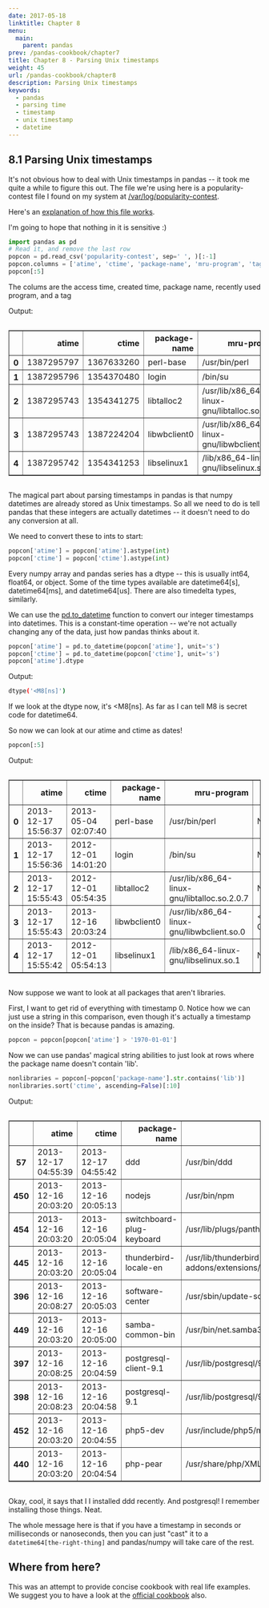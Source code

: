 ```yaml
---
date: 2017-05-18
linktitle: Chapter 8
menu:
  main:
    parent: pandas
prev: /pandas-cookbook/chapter7
title: Chapter 8 - Parsing Unix timestamps
weight: 45
url: /pandas-cookbook/chapter8
description: Parsing Unix timestamps
keywords:
  - pandas
  - parsing time
  - timestamp
  - unix timestamp
  - datetime
---
```


## 8.1 Parsing Unix timestamps

It's not obvious how to deal with Unix timestamps in pandas -- it took me quite a while to figure this out. The file we're using here is a popularity-contest file I found on my system at [/var/log/popularity-contest](/popularity-contest).

Here's an [explanation of how this file works](http://popcon.ubuntu.com/README).

I'm going to hope that nothing in it is sensitive :)

```python
import pandas as pd
# Read it, and remove the last row
popcon = pd.read_csv('popularity-contest', sep=' ', )[:-1]
popcon.columns = ['atime', 'ctime', 'package-name', 'mru-program', 'tag']
popcon[:5]
```

The colums are the access time, created time, package name, recently used program, and a tag

Output:

<div class="output_html rendered_html output_subarea output_execute_result">
<div style="max-height:1000px;max-width:1500px;overflow:auto;">
<table border="1" class="dataframe">
  <thead>
    <tr style="text-align: right;">
      <th></th>
      <th>atime</th>
      <th>ctime</th>
      <th>package-name</th>
      <th>mru-program</th>
      <th>tag</th>
    </tr>
  </thead>
  <tbody>
    <tr>
      <th>0</th>
      <td> 1387295797</td>
      <td> 1367633260</td>
      <td>    perl-base</td>
      <td>                                /usr/bin/perl</td>
      <td>            NaN</td>
    </tr>
    <tr>
      <th>1</th>
      <td> 1387295796</td>
      <td> 1354370480</td>
      <td>        login</td>
      <td>                                      /bin/su</td>
      <td>            NaN</td>
    </tr>
    <tr>
      <th>2</th>
      <td> 1387295743</td>
      <td> 1354341275</td>
      <td>   libtalloc2</td>
      <td> /usr/lib/x86_64-linux-gnu/libtalloc.so.2.0.7</td>
      <td>            NaN</td>
    </tr>
    <tr>
      <th>3</th>
      <td> 1387295743</td>
      <td> 1387224204</td>
      <td> libwbclient0</td>
      <td>   /usr/lib/x86_64-linux-gnu/libwbclient.so.0</td>
      <td> &lt;RECENT-CTIME&gt;</td>
    </tr>
    <tr>
      <th>4</th>
      <td> 1387295742</td>
      <td> 1354341253</td>
      <td>  libselinux1</td>
      <td>        /lib/x86_64-linux-gnu/libselinux.so.1</td>
      <td>            NaN</td>
    </tr>
  </tbody>
</table>
</div>
</div>

The magical part about parsing timestamps in pandas is that numpy datetimes are already stored as Unix timestamps. So all we need to do is tell pandas that these integers are actually datetimes -- it doesn't need to do any conversion at all.

We need to convert these to ints to start:

```python
popcon['atime'] = popcon['atime'].astype(int)
popcon['ctime'] = popcon['ctime'].astype(int)
```

Every numpy array and pandas series has a dtype -- this is usually int64, float64, or object. Some of the time types available are datetime64[s], datetime64[ms], and datetime64[us]. There are also timedelta types, similarly.

We can use the [pd.to_datetime](http://pandas.pydata.org/pandas-docs/version/0.20/generated/pandas.to_datetime.html) function to convert our integer timestamps into datetimes. This is a constant-time operation -- we're not actually changing any of the data, just how pandas thinks about it.

```python
popcon['atime'] = pd.to_datetime(popcon['atime'], unit='s')
popcon['ctime'] = pd.to_datetime(popcon['ctime'], unit='s')
popcon['atime'].dtype
```

Output:

```bash
dtype('<M8[ns]')
```

If we look at the dtype now, it's <M8[ns]. As far as I can tell M8 is secret code for datetime64.

So now we can look at our atime and ctime as dates!

```python
popcon[:5]
```

Output:

<div class="output_html rendered_html output_subarea output_execute_result">
<div style="max-height:1000px;max-width:1500px;overflow:auto;">
<table border="1" class="dataframe">
  <thead>
    <tr style="text-align: right;">
      <th></th>
      <th>atime</th>
      <th>ctime</th>
      <th>package-name</th>
      <th>mru-program</th>
      <th>tag</th>
    </tr>
  </thead>
  <tbody>
    <tr>
      <th>0</th>
      <td>2013-12-17 15:56:37</td>
      <td>2013-05-04 02:07:40</td>
      <td>    perl-base</td>
      <td>                                /usr/bin/perl</td>
      <td>            NaN</td>
    </tr>
    <tr>
      <th>1</th>
      <td>2013-12-17 15:56:36</td>
      <td>2012-12-01 14:01:20</td>
      <td>        login</td>
      <td>                                      /bin/su</td>
      <td>            NaN</td>
    </tr>
    <tr>
      <th>2</th>
      <td>2013-12-17 15:55:43</td>
      <td>2012-12-01 05:54:35</td>
      <td>   libtalloc2</td>
      <td> /usr/lib/x86_64-linux-gnu/libtalloc.so.2.0.7</td>
      <td>            NaN</td>
    </tr>
    <tr>
      <th>3</th>
      <td>2013-12-17 15:55:43</td>
      <td>2013-12-16 20:03:24</td>
      <td> libwbclient0</td>
      <td>   /usr/lib/x86_64-linux-gnu/libwbclient.so.0</td>
      <td> &lt;RECENT-CTIME&gt;</td>
    </tr>
    <tr>
      <th>4</th>
      <td>2013-12-17 15:55:42</td>
      <td>2012-12-01 05:54:13</td>
      <td>  libselinux1</td>
      <td>        /lib/x86_64-linux-gnu/libselinux.so.1</td>
      <td>            NaN</td>
    </tr>
  </tbody>
</table>
</div>
</div>

Now suppose we want to look at all packages that aren't libraries.

First, I want to get rid of everything with timestamp 0. Notice how we can just use a string in this comparison, even though it's actually a timestamp on the inside? That is because pandas is amazing.

```python
popcon = popcon[popcon['atime'] > '1970-01-01']
```

Now we can use pandas' magical string abilities to just look at rows where the package name doesn't contain 'lib'.

```python
nonlibraries = popcon[~popcon['package-name'].str.contains('lib')]
nonlibraries.sort('ctime', ascending=False)[:10]
```

Output:

<div class="output_html rendered_html output_subarea output_execute_result">
<div style="max-height:1000px;max-width:1500px;overflow:auto;">
<table border="1" class="dataframe">
  <thead>
    <tr style="text-align: right;">
      <th></th>
      <th>atime</th>
      <th>ctime</th>
      <th>package-name</th>
      <th>mru-program</th>
      <th>tag</th>
    </tr>
  </thead>
  <tbody>
    <tr>
      <th>57 </th>
      <td>2013-12-17 04:55:39</td>
      <td>2013-12-17 04:55:42</td>
      <td>                       ddd</td>
      <td>                                      /usr/bin/ddd</td>
      <td> &lt;RECENT-CTIME&gt;</td>
    </tr>
    <tr>
      <th>450</th>
      <td>2013-12-16 20:03:20</td>
      <td>2013-12-16 20:05:13</td>
      <td>                    nodejs</td>
      <td>                                      /usr/bin/npm</td>
      <td> &lt;RECENT-CTIME&gt;</td>
    </tr>
    <tr>
      <th>454</th>
      <td>2013-12-16 20:03:20</td>
      <td>2013-12-16 20:05:04</td>
      <td> switchboard-plug-keyboard</td>
      <td>      /usr/lib/plugs/pantheon/keyboard/options.txt</td>
      <td> &lt;RECENT-CTIME&gt;</td>
    </tr>
    <tr>
      <th>445</th>
      <td>2013-12-16 20:03:20</td>
      <td>2013-12-16 20:05:04</td>
      <td>     thunderbird-locale-en</td>
      <td> /usr/lib/thunderbird-addons/extensions/langpac...</td>
      <td> &lt;RECENT-CTIME&gt;</td>
    </tr>
    <tr>
      <th>396</th>
      <td>2013-12-16 20:08:27</td>
      <td>2013-12-16 20:05:03</td>
      <td>           software-center</td>
      <td>                  /usr/sbin/update-software-center</td>
      <td> &lt;RECENT-CTIME&gt;</td>
    </tr>
    <tr>
      <th>449</th>
      <td>2013-12-16 20:03:20</td>
      <td>2013-12-16 20:05:00</td>
      <td>          samba-common-bin</td>
      <td>                               /usr/bin/net.samba3</td>
      <td> &lt;RECENT-CTIME&gt;</td>
    </tr>
    <tr>
      <th>397</th>
      <td>2013-12-16 20:08:25</td>
      <td>2013-12-16 20:04:59</td>
      <td>     postgresql-client-9.1</td>
      <td>                  /usr/lib/postgresql/9.1/bin/psql</td>
      <td> &lt;RECENT-CTIME&gt;</td>
    </tr>
    <tr>
      <th>398</th>
      <td>2013-12-16 20:08:23</td>
      <td>2013-12-16 20:04:58</td>
      <td>            postgresql-9.1</td>
      <td>            /usr/lib/postgresql/9.1/bin/postmaster</td>
      <td> &lt;RECENT-CTIME&gt;</td>
    </tr>
    <tr>
      <th>452</th>
      <td>2013-12-16 20:03:20</td>
      <td>2013-12-16 20:04:55</td>
      <td>                  php5-dev</td>
      <td>                 /usr/include/php5/main/snprintf.h</td>
      <td> &lt;RECENT-CTIME&gt;</td>
    </tr>
    <tr>
      <th>440</th>
      <td>2013-12-16 20:03:20</td>
      <td>2013-12-16 20:04:54</td>
      <td>                  php-pear</td>
      <td>                       /usr/share/php/XML/Util.php</td>
      <td> &lt;RECENT-CTIME&gt;</td>
    </tr>
  </tbody>
</table>
</div>
</div>

Okay, cool, it says that I I installed ddd recently. And postgresql! I remember installing those things. Neat.

The whole message here is that if you have a timestamp in seconds or milliseconds or nanoseconds, then you can just "cast" it to a `datetime64[the-right-thing]` and pandas/numpy will take care of the rest.

## Where from here?

This was an attempt to provide concise cookbook with real life examples. We suggest you to have a look at the [official cookbook](http://pandas.pydata.org/pandas-docs/version/0.15.2/cookbook.html#cookbook) also.
